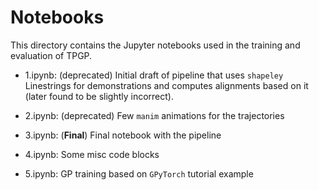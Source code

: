 # Notebooks

This directory contains the Jupyter notebooks used in the training and evaluation of TPGP.

- 1.ipynb: (deprecated) Initial draft of pipeline that uses `shapeley` Linestrings for demonstrations and computes alignments based on it (later found to be slightly incorrect).

- 2.ipynb: (deprecated) Few `manim` animations for the trajectories

- 3.ipynb: (**Final**) Final notebook with the pipeline

- 4.ipynb: Some misc code blocks

- 5.ipynb: GP training based on `GPyTorch` tutorial example
